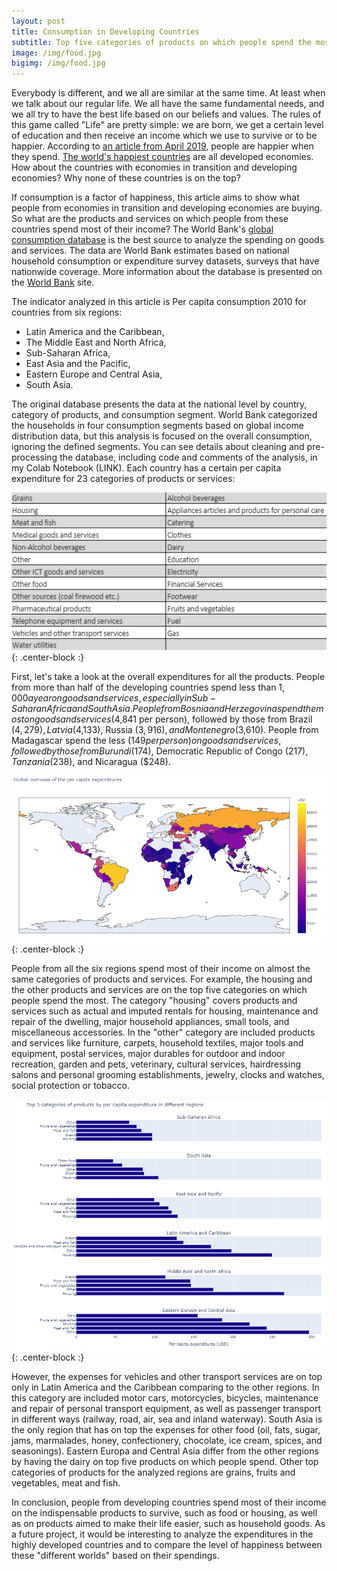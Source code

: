 ```yaml
---
layout: post
title: Consumption in Developing Countries
subtitle: Top five categories of products on which people spend the most
image: /img/food.jpg
bigimg: /img/food.jpg
---
```


Everybody is different, and we all are similar at the same time. At least when we talk about our regular life. We all have the same fundamental needs, and we all try to have the best life based on our beliefs and values. The rules of this game called "Life" are pretty simple: we are born, we get a certain level of education and then receive an income which we use to survive or to be happier. According to [an article from April 2019](https://journals.sagepub.com/doi/abs/10.1177/1948550619835215?journalCode=sppa#articleCitationDownloadContainer), people are happier when they spend. [The world's happiest countries](https://www.cnn.com/travel/article/worlds-happiest-countries-united-nations-2019/index.html) are all developed economies. How about the countries with economies in transition and developing economies? Why none of these countries is on the top?

If consumption is a factor of happiness, this article aims to show what people from economies in transition and developing economies are buying. So what are the products and services on which people from these countries spend most of their income? The World Bank's [global consumption database](https://datatopics.worldbank.org/consumption/detail) is the best source to analyze the spending on goods and services. The data are World Bank estimates based on national household consumption or expenditure survey datasets, surveys that have nationwide coverage. More information about the database is presented on the [World Bank](https://datatopics.worldbank.org/consumption/detail) site.

The indicator analyzed in this article is Per capita consumption 2010 for countries from six regions: 
- Latin America and the Caribbean, 
- The Middle East and North Africa,
- Sub-Saharan Africa,
- East Asia and the Pacific,
- Eastern Europe and Central Asia,
- South Asia.

The original database presents the data at the national level by country, category of products, and consumption segment. World Bank categorized the households in four consumption segments based on global income distribution data, but this analysis is focused on the overall consumption, ignoring the defined segments. You can see details about cleaning and pre-processing the database, including code and comments of the analysis, in my Colab Notebook (LINK).
Each country has a certain per capita expenditure for 23 categories of products or services:

![Categories](/img/img_categories.PNG){: .center-block :}

First, let's take a look at the overall expenditures for all the products. People from more than half of the developing countries spend less than $1,000 a year on goods and services, especially in Sub-Saharan Africa and South Asia. People from Bosnia and Herzegovina spend the most on goods and services ($4,841 per person), followed by those from Brazil ($4,279), Latvia ($4,133), Russia ($3,916), and Montenegro ($3,610). People from Madagascar spend the less ($149 per person) on goods and services, followed by those from Burundi ($174), Democratic Republic of Congo ($217), Tanzania ($238), and Nicaragua ($248).

![Global_pce](/img/global_pce.PNG){: .center-block :}

People from all the six regions spend most of their income on almost the same categories of products and services. For example, the housing and the other products and services are on the top five categories on which people spend the most. The category "housing" covers products and services such as actual and imputed rentals for housing, maintenance and repair of the dwelling, major household appliances, small tools, and miscellaneous accessories. In the "other" category are included products and services like furniture, carpets, household textiles, major tools and equipment, postal services, major durables for outdoor and indoor recreation, garden and pets, veterinary, cultural services, hairdressing salons and personal grooming establishments, jewelry, clocks and watches, social protection or tobacco. 

![Top](/img/top_prod.PNG){: .center-block :}

However, the expenses for vehicles and other transport services are on top only in Latin America and the Caribbean comparing to the other regions. In this category are included motor cars, motorcycles, bicycles, maintenance and repair of personal transport equipment, as well as passenger transport in different ways (railway, road, air, sea and inland waterway). South Asia is the only region that has on top the expenses for other food (oil, fats, sugar, jams, marmalades, honey, confectionery, chocolate, ice cream, spices, and seasonings). Eastern Europa and Central Asia differ from the other regions by having the dairy on top five products on which people spend. Other top categories of products for the analyzed regions are grains, fruits and vegetables, meat and fish.

In conclusion, people from developing countries spend most of their income on the indispensable products to survive, such as food or housing, as well as on products aimed to make their life easier, such as household goods. As a future project, it would be interesting to analyze the expenditures in the highly developed countries and to compare the level of happiness between these "different worlds" based on their spendings.




